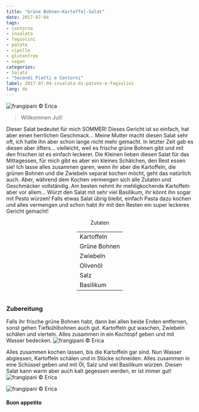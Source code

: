 ```yaml
---
title: "Grüne Bohnen-Kartoffel-Salat"
date: 2017-07-04
tags:
- contorno
- insalata
- fagiolini
- patate
- cipolle
- glutenfree
- vegan
categories:
- Salato
- "Secondi Piatti e Contorni"
label: 2017-07-04-insalata-di-patate-e-fagiolini
lang: de 
---
```

![](../2017-07-04-insalata-di-patate-e-fagiolini/header.jpg "frangipani © Erica")

> Willkommen Juli!

Dieser Salat bedeutet für mich SOMMER! Dieses Gericht ist so einfach, hat aber einen herrlichen Geschmack... Meine Mutter macht diesen Salat sehr oft, ich hatte ihn aber schon lange nicht mehr gemacht. In letzter Zeit gab es diesen aber öfters... vielleicht, weil es frische grüne Bohnen gibt und mit den frischen ist es einfach leckerer. Die Kleinen lieben diesen Salat für das Mittagessen, für mich gibt es aber ein kleines Schälchen, den Rest essen sie! Ich lasse alles zusammen garen, wenn ihr aber die Kartoffeln, die grünen Bohnen und die Zwiebeln separat kochen möcht, geht das natürlich auch. Aber, während dem Kochen vermengen sich alle Zutaten und Geschmäcker vollständig. Am besten nehmt ihr mehligkochende Kartoffeln aber vor allem... Würzt den Salat mit sehr viel Basilikum, ihr könnt ihn sogar mit Pesto würzen! Falls etwas Salat übrig bleibt, einfach Pasta dazu kochen und alles vermengen und schon habt ihr mit den Resten ein super leckeres Gericht gemacht!

<div id="wrapper" style="text-align: center">
  <div id="yourdiv" style="display: inline-block;">
    <div class="ingredients">
      <div class="ingredients-title">Zutaten</div>
      <table>
        <tbody>
          <tr>
            <td>Kartoffeln</td>
          </tr>
          <tr>
            <td>Grüne Bohnen</td>
          </tr>
          <tr>
            <td>Zwiebeln</td>
          </tr>
          <tr>
            <td>Olivenöl</td>
          </tr>
          <tr>
            <td>Salz</td>
          </tr>
          <tr>
            <td>Basilikum</td>
          </tr>
        </tbody>
      </table>
    </div>
  </div>
</div>


<h3>
  <font color="grey">
    <i class="fa-solid fa-gears"></i>
  </font> Zubereitung
</h3>

Falls ihr frische grüne Bohnen habt, dann bei allen beide Enden entfernen, sonst gehen Tiefkühlbohnen auch gut. Kartoffeln gut waschen, Zwiebeln schälen und vierteln. Alles zusammen in ein Kochtopf geben und mit Wasser bedecken.
![](../2017-07-04-insalata-di-patate-e-fagiolini/pentola.jpg "frangipani © Erica")

Alles zusammen kochen lassen, bis die Kartoffeln gar sind. Nun Wasser abgiessen, Kartoffeln schälen und in Stücke schneiden. Alles zusammen in eine Schüssel geben und mit Öl, Salz und viel Basilikum würzen. Diesen Salat kann warm aber auch kalt gegessen werden, er ist immer gut!
![](../2017-07-04-insalata-di-patate-e-fagiolini/risultato1.jpg "frangipani © Erica")

![](../2017-07-04-insalata-di-patate-e-fagiolini/risultato2.jpg "frangipani © Erica")

<h4>Buon appetito
  <font color="red">
    <i class="fa-regular fa-face-smile"></i>
  </font>
</h4>
